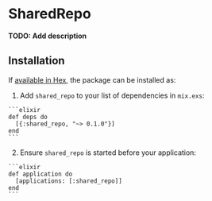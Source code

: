 # SharedRepo

**TODO: Add description**

## Installation

If [available in Hex](https://hex.pm/docs/publish), the package can be installed as:

  1. Add `shared_repo` to your list of dependencies in `mix.exs`:

    ```elixir
    def deps do
      [{:shared_repo, "~> 0.1.0"}]
    end
    ```

  2. Ensure `shared_repo` is started before your application:

    ```elixir
    def application do
      [applications: [:shared_repo]]
    end
    ```

